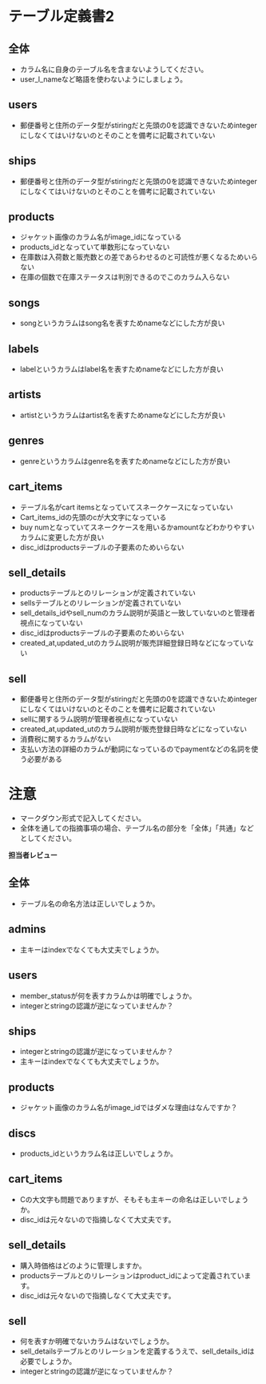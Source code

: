 # テーブル定義書2
## 全体
- カラム名に自身のテーブル名を含まないようしてください。
- user_l_nameなど略語を使わないようにしましょう。


## users
- 郵便番号と住所のデータ型がstiringだと先頭の0を認識できないためintegerにしなくてはいけないのとそのことを備考に記載されていない

## ships
- 郵便番号と住所のデータ型がstiringだと先頭の0を認識できないためintegerにしなくてはいけないのとそのことを備考に記載されていない

## products
- ジャケット画像のカラム名がimage_idになっている
- products_idとなっていて単数形になっていない
- 在庫数は入荷数と販売数との差であらわせるのと可読性が悪くなるためいらない
- 在庫の個数で在庫ステータスは判別できるのでこのカラム入らない

## songs
- songというカラムはsong名を表すためnameなどにした方が良い

## labels
- labelというカラムはlabel名を表すためnameなどにした方が良い

## artists
- artistというカラムはartist名を表すためnameなどにした方が良い

## genres
- genreというカラムはgenre名を表すためnameなどにした方が良い

## cart_items
- テーブル名がcart itemsとなっていてスネークケースになっていない
- Cart_items_idの先頭のcが大文字になっている
- buy numとなっていてスネークケースを用いるかamountなどわかりやすいカラムに変更した方が良い
- disc_idはproductsテーブルの子要素のためいらない

## sell_details
- productsテーブルとのリレーションが定義されていない
- sellsテーブルとのリレーションが定義されていない
- sell_details_idやsell_numのカラム説明が英語と一致していないのと管理者視点になっていない
- disc_idはproductsテーブルの子要素のためいらない
- created_at,updated_utのカラム説明が販売詳細登録日時などになっていない

## sell
- 郵便番号と住所のデータ型がstiringだと先頭の0を認識できないためintegerにしなくてはいけないのとそのことを備考に記載されていない
- sellに関するラム説明が管理者視点になっていない
- created_at,updated_utのカラム説明が販売登録日時などになっていない
- 消費税に関するカラムがない
- 支払い方法の詳細のカラムが動詞になっているのでpaymentなどの名詞を使う必要がある

# 注意
* マークダウン形式で記入してください。
* 全体を通しての指摘事項の場合、テーブル名の部分を「全体」「共通」などとしてください。

**担当者レビュー**
## 全体
- テーブル名の命名方法は正しいでしょうか。

## admins
- 主キーはindexでなくても大丈夫でしょうか。

## users
- member_statusが何を表すカラムかは明確でしょうか。
- integerとstringの認識が逆になっていませんか？

## ships
- integerとstringの認識が逆になっていませんか？
- 主キーはindexでなくても大丈夫でしょうか。

## products
- ジャケット画像のカラム名がimage_idではダメな理由はなんですか？

## discs
- products_idというカラム名は正しいでしょうか。

## cart_items
- Cの大文字も問題でありますが、そもそも主キーの命名は正しいでしょうか。
- disc_idは元々ないので指摘しなくて大丈夫です。

## sell_details
- 購入時価格はどのように管理しますか。
- productsテーブルとのリレーションはproduct_idによって定義されています。
- disc_idは元々ないので指摘しなくて大丈夫です。

## sell
- 何を表すか明確でないカラムはないでしょうか。
- sell_detailsテーブルとのリレーションを定義するうえで、sell_details_idは必要でしょうか。
- integerとstringの認識が逆になっていませんか？
